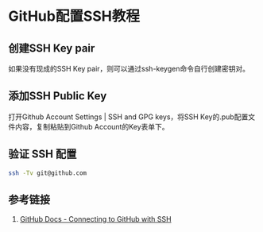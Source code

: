 # GitHub配置SSH教程


## 创建SSH Key pair

如果没有现成的SSH Key pair，则可以通过ssh-keygen命令自行创建密钥对。


## 添加SSH Public Key

打开Github Account Settings | SSH and GPG keys，将SSH Key的.pub配置文件内容，复制粘贴到Github Account的Key表单下。


## 验证 SSH 配置

```bash
ssh -Tv git@github.com
```

## 参考链接
1. [GitHub Docs - Connecting to GitHub with SSH](https://docs.github.com/en/authentication/connecting-to-github-with-ssh)